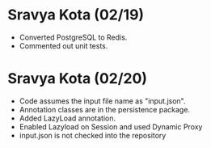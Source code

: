 # Sravya Kota (02/19)

  - Converted PostgreSQL to Redis.
  - Commented out unit tests.
    
# Sravya Kota (02/20)
  - Code assumes the input file name as "input.json".
  - Annotation classes are in the persistence package.
  - Added LazyLoad annotation.
  - Enabled Lazyload on Session and used Dynamic Proxy
  - input.json is not checked into the repository
